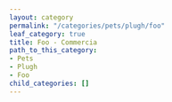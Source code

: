```yaml
---
layout: category
permalink: "/categories/pets/plugh/foo"
leaf_category: true
title: Foo - Commercia
path_to_this_category:
- Pets
- Plugh
- Foo
child_categories: []
---
```

